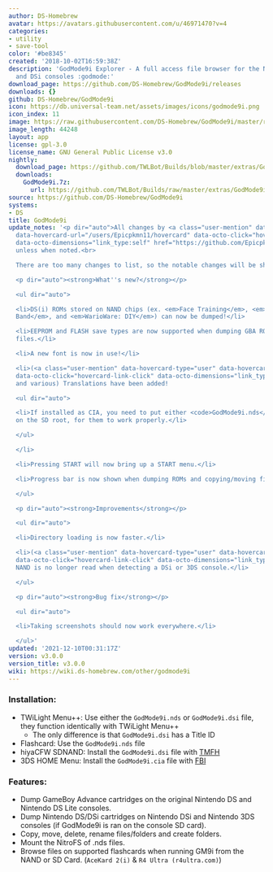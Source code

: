```yaml
---
author: DS-Homebrew
avatar: https://avatars.githubusercontent.com/u/46971470?v=4
categories:
- utility
- save-tool
color: '#be8345'
created: '2018-10-02T16:59:38Z'
description: 'GodMode9i Explorer - A full access file browser for the Nintendo DS
  and DSi consoles :godmode:'
download_page: https://github.com/DS-Homebrew/GodMode9i/releases
downloads: {}
github: DS-Homebrew/GodMode9i
icon: https://db.universal-team.net/assets/images/icons/godmode9i.png
icon_index: 11
image: https://raw.githubusercontent.com/DS-Homebrew/GodMode9i/master/resources/logo2.png
image_length: 44248
layout: app
license: gpl-3.0
license_name: GNU General Public License v3.0
nightly:
  download_page: https://github.com/TWLBot/Builds/blob/master/extras/GodMode9i.7z
  downloads:
    GodMode9i.7z:
      url: https://github.com/TWLBot/Builds/raw/master/extras/GodMode9i.7z
source: https://github.com/DS-Homebrew/GodMode9i
systems:
- DS
title: GodMode9i
update_notes: '<p dir="auto">All changes by <a class="user-mention" data-hovercard-type="user"
  data-hovercard-url="/users/Epicpkmn11/hovercard" data-octo-click="hovercard-link-click"
  data-octo-dimensions="link_type:self" href="https://github.com/Epicpkmn11">@Epicpkmn11</a>
  unless when noted.<br>

  There are too many changes to list, so the notable changes will be shown.</p>

  <p dir="auto"><strong>What''s new?</strong></p>

  <ul dir="auto">

  <li>DS(i) ROMs stored on NAND chips (ex. <em>Face Training</em>, <em>Jam with the
  Band</em>, and <em>WarioWare: DIY</em>) can now be dumped!</li>

  <li>EEPROM and FLASH save types are now supported when dumping GBA ROM and save
  files.</li>

  <li>A new font is now in use!</li>

  <li>(<a class="user-mention" data-hovercard-type="user" data-hovercard-url="/users/Epicpkmn11/hovercard"
  data-octo-click="hovercard-link-click" data-octo-dimensions="link_type:self" href="https://github.com/Epicpkmn11">@Epicpkmn11</a>
  and various) Translations have been added!

  <ul dir="auto">

  <li>If installed as CIA, you need to put either <code>GodMode9i.nds</code> or <code>GodMode9i.dsi</code>
  on the SD root, for them to work properly.</li>

  </ul>

  </li>

  <li>Pressing START will now bring up a START menu.</li>

  <li>Progress bar is now shown when dumping ROMs and copying/moving files.</li>

  </ul>

  <p dir="auto"><strong>Improvements</strong></p>

  <ul dir="auto">

  <li>Directory loading is now faster.</li>

  <li>(<a class="user-mention" data-hovercard-type="user" data-hovercard-url="/users/RocketRobz/hovercard"
  data-octo-click="hovercard-link-click" data-octo-dimensions="link_type:self" href="https://github.com/RocketRobz">@RocketRobz</a>)
  NAND is no longer read when detecting a DSi or 3DS console.</li>

  </ul>

  <p dir="auto"><strong>Bug fix</strong></p>

  <ul dir="auto">

  <li>Taking screenshots should now work everywhere.</li>

  </ul>'
updated: '2021-12-10T00:31:17Z'
version: v3.0.0
version_title: v3.0.0
wiki: https://wiki.ds-homebrew.com/other/godmode9i
---
```

### Installation:
- TWiLight Menu++: Use either the `GodMode9i.nds` or `GodMode9i.dsi` file, they function identically with TWiLight Menu++
   - The only difference is that `GodMode9i.dsi` has a Title ID
- Flashcard: Use the `GodMode9i.nds` file
- hiyaCFW SDNAND: Install the `GodMode9i.dsi` file with [TMFH](/ds/tmfh)
- 3DS HOME Menu: Install the `GodMode9i.cia` file with [FBI](/3ds/fbi)

### Features:
- Dump GameBoy Advance cartridges on the original Nintendo DS and Nintendo DS Lite consoles.
- Dump Nintendo DS/DSi cartridges on Nintendo DSi and Nintendo 3DS consoles (if GodMode9i is ran on the console SD card).
- Copy, move, delete, rename files/folders and create folders.
- Mount the NitroFS of .nds files.
- Browse files on supported flashcards when running GM9i from the NAND or SD Card. (`AceKard 2(i)` & `R4 Ultra (r4ultra.com)`)